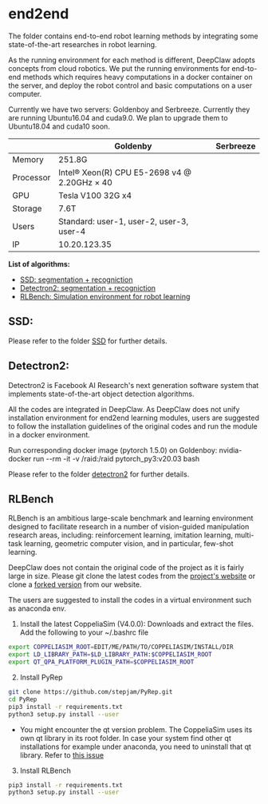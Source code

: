 # end2end <!-- omit in toc -->

The folder contains end-to-end robot learning methods by integrating some state-of-the-art researches in robot learning.

As the running environment for each method is different, DeepClaw adopts concepts from cloud robotics. We put the running environments for end-to-end methods which requires heavy computations in a docker container on the server, and deploy the robot control and basic computations on a user computer.

Currently we have two servers: Goldenboy and Serbreeze. Currently they are running Ubuntu16.04 and cuda9.0. We plan to upgrade them to Ubuntu18.04 and cuda10 soon.

|           | Goldenby                                     | Serbreeze |
|-----------|----------------------------------------------|-----------|
| Memory    | 251.8G                                       |           |
| Processor | Intel® Xeon(R) CPU E5-2698 v4 @ 2.20GHz × 40 |           |
| GPU       | Tesla V100 32G x4                            |           |
| Storage   | 7.6T                                         |           |
| Users     | Standard: user-1, user-2, user-3, user-4     |           |
| IP        | 10.20.123.35                                 |           |

**List of algorithms:** <!-- omit in toc -->

- [SSD: segmentation + recogniction](#SSD)
- [Detectron2: segmentation + recogniction](#Detectron2)
- [RLBench: Simulation environment for robot learning](#RLBench)

## SSD:
Please refer to the folder [SSD](./SSD) for further details.

## Detectron2:
Detectron2 is Facebook AI Research's next generation software system that implements state-of-the-art object detection algorithms.

All the codes are integrated in DeepClaw. As DeepClaw does not unify installation environment for end2end learning modules, users are suggested to follow the installation guidelines of the original codes and run the module in a docker environment.

Run corresponding docker image (pytorch 1.5.0) on Goldenboy:
nvidia-docker run --rm -it -v /raid:/raid pytorch_py3:v20.03 bash

Please refer to the folder [detectron2](./detectron2) for further details.

## RLBench
RLBench is an ambitious large-scale benchmark and learning environment designed to facilitate research in a number of vision-guided manipulation research areas, including: reinforcement learning, imitation learning, multi-task learning, geometric computer vision, and in particular, few-shot learning.

DeepClaw does not contain the original code of the project as it is fairly large in size. Please git clone the latest codes from the [project's website](https://github.com/stepjam/RLBench.git) or clone a [forked version](https://github.com/ancorasir/RLBench.git) from our website.

The users are suggested to install the codes in a virtual environment such as anaconda env.
1. Install the latest CoppeliaSim (V4.0.0): Downloads and extract the files. Add the following to your ~/.bashrc file
```bash
export COPPELIASIM_ROOT=EDIT/ME/PATH/TO/COPPELIASIM/INSTALL/DIR
export LD_LIBRARY_PATH=$LD_LIBRARY_PATH:$COPPELIASIM_ROOT
export QT_QPA_PLATFORM_PLUGIN_PATH=$COPPELIASIM_ROOT
```


2. Install PyRep
```bash
git clone https://github.com/stepjam/PyRep.git
cd PyRep
pip3 install -r requirements.txt
python3 setup.py install --user
```
   - You  might encounter the qt version problem. The CoppeliaSim uses its own qt library in its root folder. In case your system find other qt installations for example under anaconda, you need to uninstall that qt library. Refer to [this issue](https://github.com/stepjam/PyRep/issues/76)

3. Install RLBench
```bash
pip3 install -r requirements.txt
python3 setup.py install --user
```

